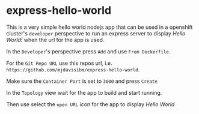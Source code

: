# express-hello-world

This is a very simple hello world nodejs app that can be used in a openshift cluster's `developer` perspective to run an express server to display _Hello World!_ when the url for the app is used.

In the `Developer`'s perspective press `Add` and use `From Dockerfile`.

For the `Git Repo URL` use this repos url, i.e. `https://github.com/mjdavisibm/express-hello-world`.

Make sure the `Container Port` is set to `3000` and press `Create`

In the `Topology` view wait for the app to build and start running.

Then use select the `open URL` icon for the app to display _Hello World_
